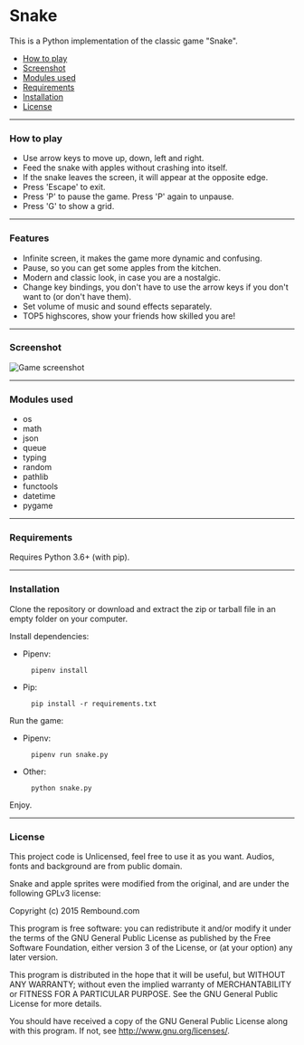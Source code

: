 # Snake

This is a Python implementation of the classic game "Snake".

- [How to play](#how-to-play)
- [Screenshot](#screenshot)
- [Modules used](#modules-used)
- [Requirements](#requirements)
- [Installation](#installation)
- [License](#license)

---

### How to play
- Use arrow keys to move up, down, left and right.
- Feed the snake with apples without crashing into itself.
- If the snake leaves the screen, it will appear at the opposite edge.
- Press 'Escape' to exit.
- Press 'P' to pause the game. Press 'P' again to unpause.
- Press 'G' to show a grid.

---

### Features
- Infinite screen, it makes the game more dynamic and confusing.
- Pause, so you can get some apples from the kitchen.
- Modern and classic look, in case you are a nostalgic.
- Change key bindings, you don't have to use the arrow keys if you don't want to (or don't have them).
- Set volume of music and sound effects separately.
- TOP5 highscores, show your friends how skilled you are!

---

### Screenshot
![Game screenshot](https://i.imgur.com/XBchBza.png)

---

### Modules used
- os
- math
- json
- queue
- typing
- random
- pathlib
- functools
- datetime
- pygame

---

### Requirements
Requires Python 3.6+ (with pip).

---

### Installation
Clone the repository or download and extract the zip or tarball file in an empty folder on your computer.

Install dependencies:

- Pipenv:

        pipenv install

- Pip:

        pip install -r requirements.txt

Run the game:

- Pipenv:

        pipenv run snake.py

- Other:

        python snake.py

Enjoy.

---

### License
This project code is Unlicensed, feel free to use it as you want. Audios, fonts and background are from public domain.

Snake and apple sprites were modified from the original, and are under the following GPLv3 license:

Copyright (c) 2015 Rembound.com

This program is free software: you can redistribute it and/or modify
it under the terms of the GNU General Public License as published by
the Free Software Foundation, either version 3 of the License, or
(at your option) any later version.

This program is distributed in the hope that it will be useful,
but WITHOUT ANY WARRANTY; without even the implied warranty of
MERCHANTABILITY or FITNESS FOR A PARTICULAR PURPOSE. See the
GNU General Public License for more details.

You should have received a copy of the GNU General Public License
along with this program. If not, see http://www.gnu.org/licenses/.
